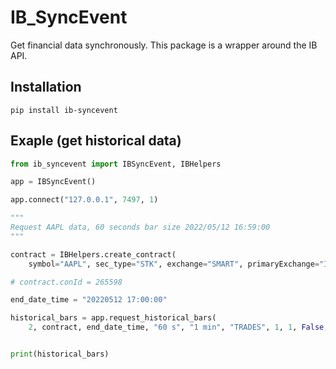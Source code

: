 # IB_SyncEvent

Get financial data synchronously. This package is a wrapper around the IB API.

## Installation

```
pip install ib-syncevent
```

## Exaple (get historical data)
```python
from ib_syncevent import IBSyncEvent, IBHelpers

app = IBSyncEvent()

app.connect("127.0.0.1", 7497, 1)

"""
Request AAPL data, 60 seconds bar size 2022/05/12 16:59:00
"""

contract = IBHelpers.create_contract(
    symbol="AAPL", sec_type="STK", exchange="SMART", primaryExchange="ISLAND", currency="USD")

# contract.conId = 265598

end_date_time = "20220512 17:00:00"

historical_bars = app.request_historical_bars(
    2, contract, end_date_time, "60 s", "1 min", "TRADES", 1, 1, False, None)


print(historical_bars)
